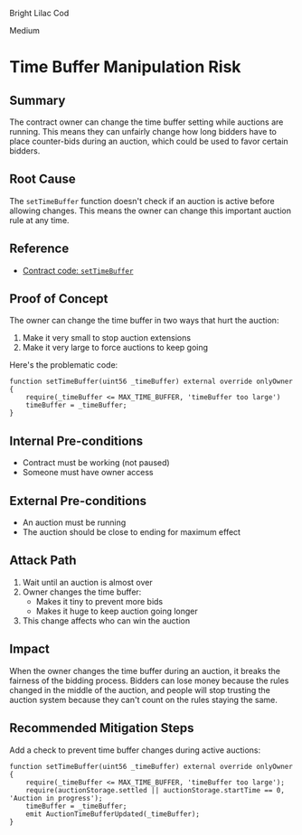 Bright Lilac Cod

Medium

# Time Buffer Manipulation Risk


## Summary
The contract owner can change the time buffer setting while auctions are running. This means they can unfairly change how long bidders have to place counter-bids during an auction, which could be used to favor certain bidders.

## Root Cause
The `setTimeBuffer` function doesn't check if an auction is active before allowing changes. This means the owner can change this important auction rule at any time.

## Reference
- [Contract code: `setTimeBuffer`](https://github.com/sherlock-audit/2024-11-nounsdao/blob/main/nouns-monorepo/packages/nouns-contracts/contracts/NounsAuctionHouseV3.sol#L227)

## Proof of Concept
The owner can change the time buffer in two ways that hurt the auction:
1. Make it very small to stop auction extensions
2. Make it very large to force auctions to keep going

Here's the problematic code:
```solidity
function setTimeBuffer(uint56 _timeBuffer) external override onlyOwner {
    require(_timeBuffer <= MAX_TIME_BUFFER, 'timeBuffer too large')
    timeBuffer = _timeBuffer;
}
```

## Internal Pre-conditions
- Contract must be working (not paused)
- Someone must have owner access

## External Pre-conditions
- An auction must be running
- The auction should be close to ending for maximum effect

## Attack Path
1. Wait until an auction is almost over
2. Owner changes the time buffer:
   - Makes it tiny to prevent more bids
   - Makes it huge to keep auction going longer
3. This change affects who can win the auction

## Impact
When the owner changes the time buffer during an auction, it breaks the fairness of the bidding process. Bidders can lose money because the rules changed in the middle of the auction, and people will stop trusting the auction system because they can't count on the rules staying the same.

## Recommended Mitigation Steps
Add a check to prevent time buffer changes during active auctions:
```solidity
function setTimeBuffer(uint56 _timeBuffer) external override onlyOwner {
    require(_timeBuffer <= MAX_TIME_BUFFER, 'timeBuffer too large');
    require(auctionStorage.settled || auctionStorage.startTime == 0, 'Auction in progress');
    timeBuffer = _timeBuffer;
    emit AuctionTimeBufferUpdated(_timeBuffer);
}
```
